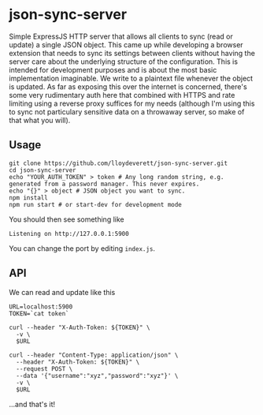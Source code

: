 # json-sync-server
Simple ExpressJS HTTP server that allows all clients to sync (read or update) a single JSON object. This came up while developing a browser extension that needs to sync its settings between clients without having the server care about the underlying structure of the configuration. This is intended for development purposes and is about the most basic implementation imaginable. We write to a plaintext file whenever the object is updated. As far as exposing this over the internet is concerned, there's some very rudimentary auth here that combined with HTTPS and rate limiting using a reverse proxy suffices for my needs (although I'm using this to sync not particulary sensitive data on a throwaway server, so make of that what you will).

## Usage

```
git clone https://github.com/lloydeverett/json-sync-server.git
cd json-sync-server
echo "YOUR_AUTH_TOKEN" > token # Any long random string, e.g. generated from a password manager. This never expires.
echo "{}" > object # JSON object you want to sync.
npm install
npm run start # or start-dev for development mode
```

You should then see something like

```
Listening on http://127.0.0.1:5900
```

You can change the port by editing `index.js`.

## API

We can read and update like this

```
URL=localhost:5900
TOKEN=`cat token`

curl --header "X-Auth-Token: ${TOKEN}" \
  -v \
  $URL

curl --header "Content-Type: application/json" \
  --header "X-Auth-Token: ${TOKEN}" \
  --request POST \
  --data '{"username":"xyz","password":"xyz"}' \
  -v \
  $URL
```

...and that's it!

